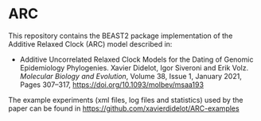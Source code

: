 # ARC

This repository contains the BEAST2 package implementation of the Additive Relaxed Clock (ARC) model described in:

- Additive Uncorrelated Relaxed Clock Models for the Dating of Genomic Epidemiology Phylogenies. Xavier Didelot, Igor Siveroni and Erik Volz.  *Molecular Biology and Evolution*, Volume 38, Issue 1, January 2021, Pages 307–317, https://doi.org/10.1093/molbev/msaa193

 
The example experiments (xml files, log files and statistics) used by the paper can be found in https://github.com/xavierdidelot/ARC-examples

